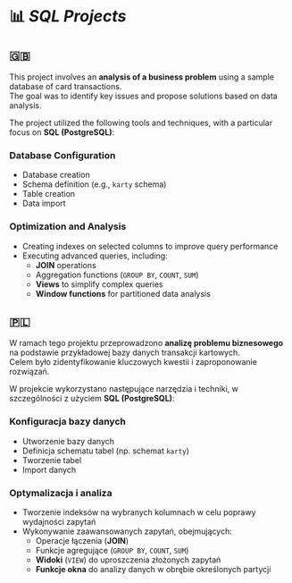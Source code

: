 # 📊  **_SQL Projects_**

## 🇬🇧

This project involves an **analysis of a business problem** using a sample database of card transactions.  
The goal was to identify key issues and propose solutions based on data analysis.  

The project utilized the following tools and techniques, with a particular focus on **SQL (PostgreSQL)**:

### Database Configuration
- Database creation  
- Schema definition (e.g., `karty` schema)  
- Table creation  
- Data import

### Optimization and Analysis
- Creating indexes on selected columns to improve query performance  
- Executing advanced queries, including:  
  - **JOIN** operations  
  - Aggregation functions (`GROUP BY`, `COUNT`, `SUM`)  
  - **Views** to simplify complex queries  
  - **Window functions** for partitioned data analysis  

## 🇵🇱

W ramach tego projektu przeprowadzono **analizę problemu biznesowego** na podstawie przykładowej bazy danych transakcji kartowych.  
Celem było zidentyfikowanie kluczowych kwestii i zaproponowanie rozwiązań.  

W projekcie wykorzystano następujące narzędzia i techniki, w szczególności z użyciem **SQL (PostgreSQL)**:

### Konfiguracja bazy danych
- Utworzenie bazy danych  
- Definicja schematu tabel (np. schemat `karty`)  
- Tworzenie tabel  
- Import danych

### Optymalizacja i analiza
- Tworzenie indeksów na wybranych kolumnach w celu poprawy wydajności zapytań  
- Wykonywanie zaawansowanych zapytań, obejmujących:  
  - Operacje łączenia (**JOIN**)  
  - Funkcje agregujące (`GROUP BY`, `COUNT`, `SUM`)  
  - **Widoki** (`VIEW`) do uproszczenia złożonych zapytań  
  - **Funkcje okna** do analizy danych w obrębie określonych partycji

    
